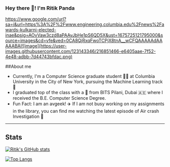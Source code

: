 ### Hey there :panda_face:!	I'm Ritik Panda

<!--
**Ritik3111/Ritik3111** is a ✨ _special_ ✨ repository because its `README.md` (this file) appears on your GitHub profile.

Here are some ideas to get you started:

- 🔭 I’m currently working on ...
- 🌱 I’m currently learning ...
- 👯 I’m looking to collaborate on ...
- 🤔 I’m looking for help with ...
- 💬 Ask me about ...
- 📫 How to reach me: ...
- 😄 Pronouns: ...
- ⚡ Fun fact: ...
-->
https://www.google.com/url?sa=i&url=https%3A%2F%2Fwww.engineering.columbia.edu%2Fnews%2Fawards-kulkarni-elected-inae&psig=AOvVaw3czd8aPAAvJbHe1pS6QD5X&ust=1675725121795000&source=images&cd=vfe&ved=0CA8QjRxqFwoTCPjX8tnA__wCFQAAAAAdAAAAABAI![image](https://user-images.githubusercontent.com/123143346/216851466-e6405aae-7f52-4e48-adbb-7d44743bfdac.png)

##About me

- Currently, I'm a Computer Science graduate student :man_technologist: at Columbia University in the City of New York, pursuing the Machine Learning track :robot: 
- I graduated top of the class with a :1st_place_medal: from BITS Pilani, Dubai :united_arab_emirates: where I received the B.E. Computer Science Degree.
- Fun Fact: I am an avgeek! :airplane: If I am not busy working on my assignments in the library, you can find me watching the latest episode of Air crash  Investigation :grimacing:

---

## Stats

[![Ritik's GitHub stats](https://github-readme-stats.vercel.app/api?username=Ritik3111&show_icons=true&theme=transparent)](https://github.com/anuraghazra/github-readme-stats)

[![Top Langs](https://github-readme-stats.vercel.app/api/top-langs/?username=Ritik3111)](https://github.com/anuraghazra/github-readme-stats)
